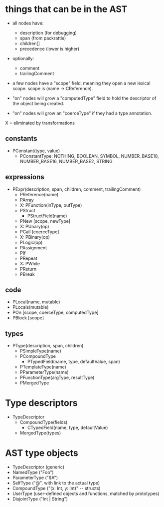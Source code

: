
# things that can be in the AST

- all nodes have:
  - description (for debugging)
  - span (from packrattle)
  - children[]
  - precedence (lower is higher)
- optionally:
  - comment
  - trailingComment

- a few nodes have a "scope" field, meaning they open a new lexical scope. scope is (name -> CReference).
- "on" nodes will grow a "computedType" field to hold the descriptor of the object being created.
- "on" nodes will grow an "coerceType" if they had a type annotation.

X = eliminated by transformations

## constants

  - PConstant(type, value)
    - PConstantType: NOTHING, BOOLEAN, SYMBOL, NUMBER_BASE10, NUMBER_BASE16, NUMBER_BASE2, STRING

## expressions

  - PExpr(description, span, children, comment, trailingComment)
    - PReference(name)
    - PArray
    - X: PFunction(inType, outType)
    - PStruct
      - PStructField(name)
    - PNew  [scope, newType]
    - X: PUnary(op)
    - PCall  [coerceType]
    - X: PBinary(op)
    - PLogic(op)
    - PAssignment
    - PIf
    - PRepeat
    - X: PWhile
    - PReturn
    - PBreak

## code

  - PLocal(name, mutable)
  - PLocals(mutable)
  - POn  [scope, coerceType, computedType]
  - PBlock  [scope]

## types

  - PType(description, span, children)
    - PSimpleType(name)
    - PCompoundType
      - PTypedField(name, type, defaultValue, span)
    - PTemplateType(name)
    - PParameterType(name)
    - PFunctionType(argType, resultType)
    - PMergedType


# Type descriptors

  - TypeDescriptor
    - CompoundType(fields)
      - CTypedField(name, type, defaultValue)
    - MergedType(types)




# AST type objects

- TypeDescriptor (generic)
- NamedType ("Foo")
- ParameterType ("$A")
- SelfType ("@", with link to the actual type)
- CompoundType ("(x: Int, y: Int)" -- structs)
- UserType (user-defined objects and functions, matched by prototypes)
- DisjointType ("Int | String")
